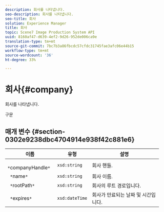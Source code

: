 ```yaml
---
description: 회사를 나타냅니다.
seo-description: 회사를 나타냅니다.
seo-title: 회사
solution: Experience Manager
title: 회사
topic: Scene7 Image Production System API
uuid: 8160af47-d639-4ef2-9d26-952de006ca9e
translation-type: tm+mt
source-git-commit: 7bc7b3a86fbcdc57cfdc31745fae3afc06e44b15
workflow-type: tm+mt
source-wordcount: '36'
ht-degree: 33%

---
```



# 회사{#company}

회사를 나타냅니다.

구문

## 매개 변수 {#section-0302e9238dbc4704914e938f42c881e6}

| 이름 | 유형 | 설명 |
|---|---|---|
| ` *`companyHandle`*` | `xsd:string` | 회사 핸들. |
| ` *`name`*` | `xsd:string` | 회사 이름. |
| ` *`rootPath`*` | `xsd:string` | 회사의 루트 경로입니다. |
| ` *`expires`*` | `xsd:dateTime` | 회사가 만료되는 날짜 및 시간입니다. |

